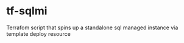 # tf-sqlmi
Terrafom script that spins up a standalone sql managed instance via template deploy resource
